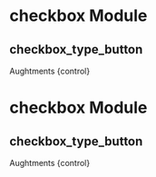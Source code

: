 # checkbox Module

## checkbox_type_button

Aughtments {control}

# checkbox Module

## checkbox_type_button

Aughtments {control}

